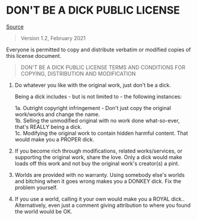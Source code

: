 # DON'T BE A DICK PUBLIC LICENSE

[Source](https://github.com/philsturgeon/dbad)

> Version 1.2, February 2021
 
 Everyone is permitted to copy and distribute verbatim or modified copies of this license document.

> DON'T BE A DICK PUBLIC LICENSE
> TERMS AND CONDITIONS FOR COPYING, DISTRIBUTION AND MODIFICATION

 1. Do whatever you like with the original work, just don't be a dick.

     Being a dick includes - but is not limited to - the following instances:

	 1a. Outright copyright infringement - Don't just copy the original work/works and change the name.  
	 1b. Selling the unmodified original with no work done what-so-ever, that's REALLY being a dick.  
	 1c. Modifying the original work to contain hidden harmful content. That would make you a PROPER dick.  

 2. If you become rich through modifications, related works/services, or supporting the original work,
 share the love. Only a dick would make loads off this work and not buy the original work's 
 creator(s) a pint.
 
 3. Worlds are provided with no warranty. Using somebody else's worlds and bitching when it goes wrong makes 
 you a DONKEY dick. Fix the problem yourself.

 4. If you use a world, calling it your own would make you a ROYAL dick.. Alternatively, even just a comment giving attribution to where you found the world would be OK.
